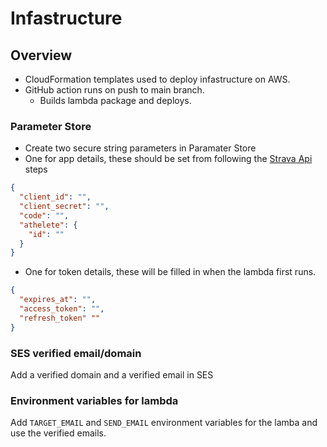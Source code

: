 # Infastructure

## Overview

- CloudFormation templates used to deploy infastructure on AWS.
- GitHub action runs on push to main branch.
  - Builds lambda package and deploys.

### Parameter Store

- Create two secure string parameters in Paramater Store
- One for app details, these should be set from following the [Strava Api](README.md#strava-api) steps

```json
{
  "client_id": "",
  "client_secret": "",
  "code": "",
  "athelete": {
    "id": ""
  }
}
```

- One for token details, these will be filled in when the lambda first runs.

```json
{
  "expires_at": "",
  "access_token": "",
  "refresh_token" ""
}
```

### SES verified email/domain

Add a verified domain and a verified email in SES

### Environment variables for lambda

Add `TARGET_EMAIL` and `SEND_EMAIL` environment variables for the lamba and use the verified emails.
